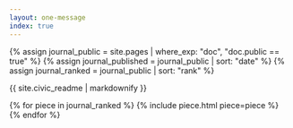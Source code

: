 ```yaml
---
layout: one-message
index: true
---
```


{% assign journal_public = site.pages | where_exp: "doc", "doc.public == true" %}
{% assign journal_published = journal_public | sort: "date" %}
{% assign journal_ranked = journal_public | sort: "rank" %}

<section id="readme" class="content">
{{ site.civic_readme | markdownify }}
</section>

{% for piece in journal_ranked %}
{% include piece.html piece=piece %}
{% endfor %}
